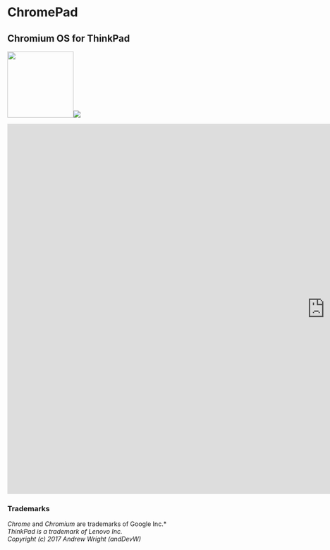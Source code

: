 # ChromePad
## Chromium OS for ThinkPad
<img src="https://github.com/andDevW/ChromePad/blob/master/logo_chromium.png" width="150" height="150"/><img src="https://github.com/andDevW/ChromePad/blob/master/thinkpad_logo.jpg"/> 

<iframe src="https://docs.google.com/presentation/d/e/2PACX-1vTLZersznQvzDAaukZOeICcxpuE3UJi3-pxdLl5hDR21BXiqWx-PEcatkeWMyhXUX6WsY7Oxb7E5oyE/embed?start=false&loop=false&delayms=3000" frameborder="0" width="1440" height="839" allowfullscreen="true" mozallowfullscreen="true" webkitallowfullscreen="true"></iframe>

### Trademarks

*Chrome* and *Chromium* are trademarks of Google Inc.*     
*ThinkPad is a trademark of Lenovo Inc.*  
*Copyright (c) 2017 Andrew Wright (andDevW)*
